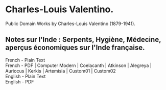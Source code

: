 # Charles-Louis Valentino.

Public Domain Works by Charles-Louis Valentino (1879-1941).

## Notes sur l'Inde : Serpents, Hygiène, Médecine, aperçus économiques sur l'Inde française.

French - Plain Text  
French - PDF | Computer Modern | Coelacanth | Atkinson | Alegreya | Auriocus | Kerkis | Artemisia | Custom01 | Custom02  
English - Plain Text  
English - PDF   

